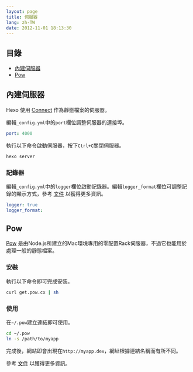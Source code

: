 ```yaml
---
layout: page
title: 伺服器
lang: zh-TW
date: 2012-11-01 18:13:30
---
```


## 目錄

- [內建伺服器](#builtin)
- [Pow](#pow)

<a id="builtin"></a>
## 內建伺服器

Hexo 使用 [Connect] 作為靜態檔案的伺服器。

編輯`_config.yml`中的`port`欄位調整伺服器的連接埠。

``` yaml
port: 4000
```

執行以下命令啟動伺服器，按下`Ctrl+C`關閉伺服器。

``` bash
hexo server
```

### 記錄器

編輯`_config.yml`中的`logger`欄位啟動記錄器。編輯`logger_format`欄位可調整記錄的顯示方式，參考 [文件](http://www.senchalabs.org/connect/logger.html) 以獲得更多資訊。

``` yaml
logger: true
logger_format:
```

<a id="pow"></a>
## Pow

[Pow] 是由Node.js所建立的Mac環境專用的零配置Rack伺服器，不過它也能用於處理一般的靜態檔案。

### 安裝

執行以下命令即可完成安裝。

``` bash
curl get.pow.cx | sh
```

### 使用

在`~/.pow`建立連結即可使用。

``` bash
cd ~/.pow
ln -s /path/to/myapp
```

完成後，網站即會出現在`http://myapp.dev`，網址根據連結名稱而有所不同。

參考 [文件](http://pow.cx/manual.html) 以獲得更多資訊。

[Connect]: https://github.com/senchalabs/connect
[Pow]: http://pow.cx/